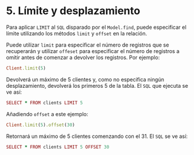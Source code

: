 # 5. Límite y desplazamiento

Para aplicar `LIMIT` al `SQL` disparado por el `Model.find`, puede especificar el límite utilizando los métodos `limit` y `offset` en la relación.

Puede utilizar `limit` para especificar el número de registros que se recuperarán y utilizar `offeset` para especificar el número de registros a omitir antes de comenzar a devolver los registros. Por ejemplo:

```ruby
Client.limit(5)
```

Devolverá un máximo de 5 clientes y, como no especifica ningún desplazamiento, devolverá los primeros 5 de la tabla. El `SQL` que ejecuta se ve así:

```ruby
SELECT * FROM clients LIMIT 5
```

Añadiendo `offset` a este ejemplo:

```ruby
Client.limit(5).offset(30)
```

Retornará un máximo de 5 clientes comenzando con el 31. El `SQL` se ve así:

```ruby
SELECT * FROM clients LIMIT 5 OFFSET 30
```



